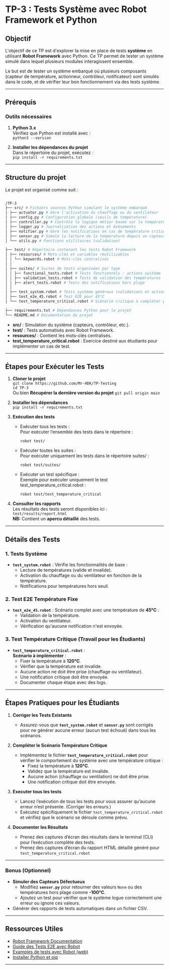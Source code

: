 # TP-3 : Tests Système avec Robot Framework et Python

## Objectif
L'objectif de ce TP est d'explorer la mise en place de tests **système** en utilisant **Robot Framework** avec Python. Ce TP permet de tester un système simulé dans lequel plusieurs modules interagissent ensemble.

Le but est de tester un système embarqué où plusieurs composants (capteur de température, actionneur, contrôleur, notificateur) sont simulés dans le code, et de vérifier leur bon fonctionnement via des tests système.

---

## Prérequis

### Outils nécessaires
1. **Python 3.x**  
   Vérifiez que Python est installé avec :  
   `python3 --version`  

2. **Installer les dépendances du projet**  
   Dans le répertoire du projet, exécutez :  
   `pip install -r requirements.txt`  

---

## Structure du projet

Le projet est organisé comme suit :

``` bash

/TP-3
├── src/ # Fichiers sources Python simulant le système embarqué
│ ├── actuator.py # Gère l'activation du chauffage ou du ventilateur
│ ├── config.py # Configuration globale (seuils de température)
│ ├── controller.py # Contrôle la logique métier basée sur la température
│ ├── logger.py # Journalisation des actions et événements
│ ├── notifier.py # Gère les notifications en cas de température critique
│ ├── sensor.py # Simule la lecture de la température depuis un capteur
│ └── utils.py # Fonctions utilitaires (validation)

├── test/ # Répertoire contenant les tests Robot Framework
│ ├── resources/ # Mots-clés et variables réutilisables
│ │ └── keywords.robot # Mots-clés centralisés
│ │
│ ├── suites/ # Suites de tests organisées par type
│ │ ├── functional_tests.robot # Tests fonctionnels : actions système
│ │ ├── validation_tests.robot # Tests de validation des températures
│ │ ├── alert_tests.robot # Tests des notifications hors plage
│ │
│ ├── test_system.robot # Tests système généraux (validations et actions)
│ ├── test_e2e_45.robot # Test E2E pour 45°C
│ └── test_temperature_critical.robot # Scénario critique à compléter par les étudiants

├── requirements.txt # Dépendances Python pour le projet
└── README.md # Documentation du projet
```

- **src/** : Simulation du système (capteurs, contrôleur, etc.).
- **test/** : Tests automatisés avec Robot Framework.
- **resources/** : Contient les mots-clés centralisés.
- **test_temperature_critical.robot** : Exercice destiné aux étudiants pour implémenter un cas de test.


---

## Étapes pour Exécuter les Tests

1. **Cloner le projet**  
   `git clone https://github.com/Mr-HDK/TP-Testing`  
   `cd TP-3`  
   Ou bien **Récupérer la dernière version du projet**
   `git pull origin main`

2. **Installer les dépendances**  
   `pip install -r requirements.txt`  

3. **Exécution des tests**  
   *  Exécuter tous les tests :    
      Pour exécuter l’ensemble des tests dans le répertoire :   
      
      `robot test/`

   *  Exécuter toutes les suites :     
      Pour exécuter uniquement les tests dans le répertoire suites/ :

      `robot test/suites/`

   *  Exécuter un test spécifique :    
      Exemple pour exécuter uniquement le test test_temperature_critical.robot :

      `robot test/test_temperature_critical`

4. **Consulter les rapports**  
   Les résultats des tests seront disponibles ici :  
   `test/results/report.html`    
   **NB:** Contient un **apercu détaillé** des tests.

---

## Détails des Tests

### 1. **Tests Système**
- **`test_system.robot`** : Vérifie les fonctionnalités de base :  
  - Lecture de températures (valide et invalide).  
  - Activation du chauffage ou du ventilateur en fonction de la température.  
  - Notifications pour températures hors seuil.

### 2. **Test E2E Température Fixe**
- **`test_e2e_45.robot`** : Scénario complet avec une température de **45°C** :  
  - Validation de la température.  
  - Activation du ventilateur.  
  - Vérification qu'aucune notification n'est envoyée.

### 3. **Test Température Critique (Travail pour les Étudiants)**
- **`test_temperature_critical.robot`** :  
   **Scénario à implémenter** :  
   - Fixer la température à **120°C**.  
   - Vérifier que la température est invalide.  
   - Aucune action ne doit être prise (chauffage ou ventilateur).  
   - Une notification critique doit être envoyée.  
   - Documenter chaque étape avec des logs.

---

## Étapes Pratiques pour les Étudiants

1. **Corriger les Tests Existants**  
   - Assurez-vous que **`test_system.robot`** et **`sensor.py`** sont corrigés pour ne générer aucune erreur (aucun test échoué) dans tous les scénarios.

2. **Compléter le Scénario Température Critique**  
   - Implémentez le fichier **`test_temperature_critical.robot`** pour vérifier le comportement du système avec une température critique :  
     - Fixez la température à **120°C**.  
     - Validez que la température est invalide.  
     - Aucune action (chauffage ou ventilation) ne doit être prise.  
     - Une notification critique doit être envoyée.

3. **Executer tous les tests**
   - Lancez l’exécution de tous les tests pour vous assurer qu’aucune erreur n’est présente. (Corriger les erreurs.)
   - Exécutez spécifiquement le fichier `test_temperature_critical.robot` et vérifiez que le scénario se déroule comme prévu.

4. **Documenter les Résultats**
   - Prenez des captures d’écran des résultats dans le terminal (CLI) pour l’exécution complète des tests.
   - Prenez des captures d’écran du rapport HTML détaillé généré pour `test_temperature_critical.robot`

---

### Bonus (Optionnel)
- **Simuler des Capteurs Défectueux**  
   - Modifiez **`sensor.py`** pour retourner des valeurs `None` ou des températures hors plage comme **-100°C**.  
   - Ajoutez un test pour vérifier que le système logue correctement une erreur ou ignore ces valeurs.
- Générer des rapports de tests automatiques dans un fichier CSV.

---

## Ressources Utiles

- [Robot Framework Documentation](https://robotframework.org/robotframework/)  
- [Guide des Tests E2E avec Robot](https://robotframework.org/#example-tests)  
- [Examples de tests avec Robot (web)](https://docs.robotframework.org/docs/examples/overview)
- [Installer Python et pip](https://pip.pypa.io/en/stable/)

---
